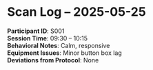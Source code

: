 # Scan Log – 2025-05-25

**Participant ID**: S001  
**Session Time**: 09:30 – 10:15  
**Behavioral Notes**: Calm, responsive  
**Equipment Issues**: Minor button box lag  
**Deviations from Protocol**: None  
